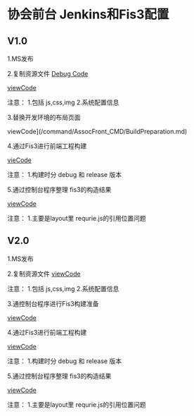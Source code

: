 # 协会前台   Jenkins和Fis3配置

## V1.0

1.MS发布

2.复制资源文件
[Debug Code](/command/AssocFront_CMD/Code/Debug/CopyStatic.txt)


[viewCode](/command/AssocFront_CMD/CopyStatic.md)

注意： 1.包括 js,css,img 2.系统配置信息

3.替换开发环境的布局页面

viewCode](/command/AssocFront_CMD/BuildPreparation.md)

4.通过Fis3进行前端工程构建

[vieCode](/command/AssocFront_CMD/Fis3Build.md)

注意： 1.构建时分 debug 和 release 版本

5.通过控制台程序整理 fis3的构造结果

[viewCode](/command/AssocFront_CMD/ConsoleOverwrite.md)

注意： 1.主要是layout里 requrie.js的引用位置问题

## V2.0

1.MS发布

2.复制资源文件
[viewCode](/command/AssocFront_CMD/CopyStatic.md)

注意： 1.包括 js,css,img 2.系统配置信息

3.通控制台程序进行Fis3构建准备

[viewCode](/command/AssocFront_CMD/ReplaceDevLayout.md)

4.通过Fis3进行前端工程构建

[viewCode](/command/AssocFront_CMD/Fis3Build.md)

注意： 1.构建时分 debug 和 release 版本

5.通过控制台程序整理 fis3的构造结果

[viewCode](/command/AssocFront_CMD/V2ConsoleOverwrite.md)

注意： 1.主要是layout里 requrie.js的引用位置问题

